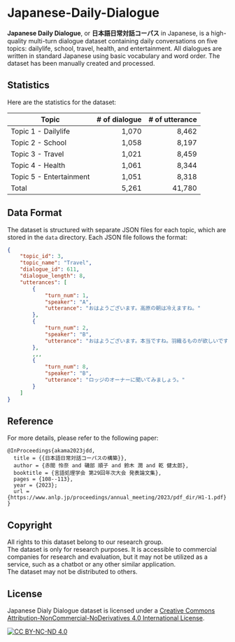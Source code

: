 # Japanese-Daily-Dialogue

**Japanese Daily Dialogue**, or **日本語日常対話コーパス** in Japanese, is a high-quality multi-turn dialogue dataset containing daily conversations on five topics: dailylife, school, travel, health, and entertainment. All dialogues are written in standard Japanese using basic vocabulary and word order. The dataset has been manually created and processed.



## Statistics

Here are the statistics for the dataset:

| Topic | # of dialogue | # of utterance |
| --- | ---: | ---: |
| Topic 1 - Dailylife | 1,070 | 8,462 |
| Topic 2 - School | 1,058 | 8,197 |
| Topic 3 - Travel | 1,021 | 8,459 |
| Topic 4 - Health | 1,061 | 8,344 |
| Topic 5 - Entertainment | 1,051 | 8,318 |
| Total | 5,261 | 41,780 |



## Data Format

The dataset is structured with separate JSON files for each topic, which are stored in the `data` directory. Each JSON file follows the format:

```json
{
    "topic_id": 3,
    "topic_name": "Travel",
    "dialogue_id": 611,
    "dialogue_length": 8,
    "utterances": [
        {
            "turn_num": 1,
            "speaker": "A",
            "utterance": "おはようございます。高原の朝は冷えますね。"
        },
        {
            "turn_num": 2,
            "speaker": "B",
            "utterance": "おはようございます。本当ですね。羽織るものが欲しいです。"
        },
        ,,,
        {
            "turn_num": 8,
            "speaker": "B",
            "utterance": "ロッジのオーナーに聞いてみましょう。"
        }
    ]
}   
```


## Reference
For more details, please refer to the following paper:
```
@InProceedings{akama2023jdd,
  title = {{日本語日常対話コーパスの構築}},
  author = {赤間 怜奈 and 磯部 順子 and 鈴木 潤 and 乾 健太郎},
  booktitle = {言語処理学会 第29回年次大会 発表論文集},
  pages = {108--113},
  year = {2023};
  url = {https://www.anlp.jp/proceedings/annual_meeting/2023/pdf_dir/H1-1.pdf}
}
```

## Copyright
All rights to this dataset belong to our research group.  
The dataset is only for research purposes. It is accessible to commercial companies for research and evaluation, but it may not be utilized as a service, such as a chatbot or any other similar application.  
The dataset may not be distributed to others. 

## License

Japanese Dialy Dialogue dataset is licensed under a
[Creative Commons Attribution-NonCommercial-NoDerivatives 4.0 International License][cc-by-nc-nd].

[![CC BY-NC-ND 4.0][cc-by-nc-nd-image]][cc-by-nc-nd]

[cc-by-nc-nd]: http://creativecommons.org/licenses/by-nc-nd/4.0/
[cc-by-nc-nd-image]: https://licensebuttons.net/l/by-nc-nd/4.0/88x31.png
[cc-by-nc-nd-shield]: https://img.shields.io/badge/License-CC%20BY--NC--ND%204.0-lightgrey.svg
